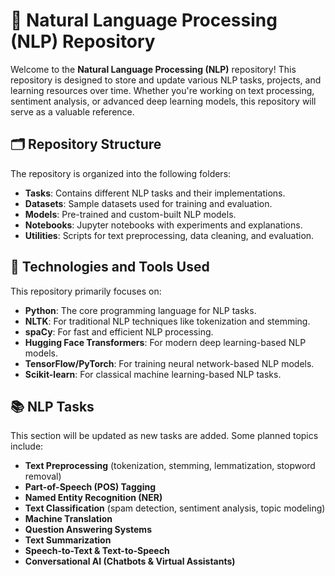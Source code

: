 # 🧠 Natural Language Processing (NLP) Repository  

Welcome to the **Natural Language Processing (NLP)** repository! This repository is designed to store and update various NLP tasks, projects, and learning resources over time. Whether you're working on text processing, sentiment analysis, or advanced deep learning models, this repository will serve as a valuable reference.  

## 🗂 Repository Structure  

The repository is organized into the following folders:  

- **Tasks**: Contains different NLP tasks and their implementations.  
- **Datasets**: Sample datasets used for training and evaluation.  
- **Models**: Pre-trained and custom-built NLP models.  
- **Notebooks**: Jupyter notebooks with experiments and explanations.  
- **Utilities**: Scripts for text preprocessing, data cleaning, and evaluation.  

## 🔧 Technologies and Tools Used  

This repository primarily focuses on:  

- **Python**: The core programming language for NLP tasks.  
- **NLTK**: For traditional NLP techniques like tokenization and stemming.  
- **spaCy**: For fast and efficient NLP processing.  
- **Hugging Face Transformers**: For modern deep learning-based NLP models.  
- **TensorFlow/PyTorch**: For training neural network-based NLP models.  
- **Scikit-learn**: For classical machine learning-based NLP tasks.  

## 📚 NLP Tasks  

This section will be updated as new tasks are added. Some planned topics include:  

- **Text Preprocessing** (tokenization, stemming, lemmatization, stopword removal)  
- **Part-of-Speech (POS) Tagging**  
- **Named Entity Recognition (NER)**  
- **Text Classification** (spam detection, sentiment analysis, topic modeling)  
- **Machine Translation**  
- **Question Answering Systems**  
- **Text Summarization**  
- **Speech-to-Text & Text-to-Speech**  
- **Conversational AI (Chatbots & Virtual Assistants)**  
